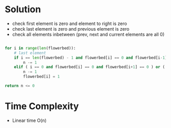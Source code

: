 # Solution

- check first element is zero and element to right is zero
- check last element is zero and previous element is zero
- check all elements inbetween (prev, next and current elements are all 0)

```python

for i in range(len(flowerbed)):
    # last element
    if i == len(flowerbed) - 1 and flowerbed[i] == 0 and flowerbed[i-1] == 0:
        n -= 1
    elif ( i == 0 and flowerbed[i] == 0 and flowerbed[i+1] == 0 ) or ( flowerbed[i] == 0 and flowerbed[i-1] == 0 and flowerbed[i+1] == 0 ): # first element or in between
        n -= 1
        flowerbed[i] = 1 

return n <= 0

````



# Time Complexity

- Linear time O(n)